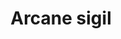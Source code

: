 ---
layout: item
title: Arcane sigil
item-id: 12827
datatable: true
id: 12827
name: "Arcane sigil"
members: true
lowalch: 300000
highalch: 450000
examine: "A sigil in the shape of an arcane symbol."
monsters:
  - id: 319
    name: "Corporeal Beast"
    members: true
    combat_level: 785
    wiki_url: "https://oldschool.runescape.wiki/w/Corporeal_Beast"
    drops:
      - quantity: "1"
        rarity: 0.0007326007326007326
    image: "https://oldschool.runescape.wiki/images/thumb/5/5c/Corporeal_Beast.png/1200px-Corporeal_Beast.png?52ebb"
---